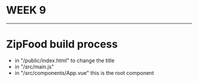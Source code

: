 # WEEK 9

---

# ZipFood build process

- in "/public/index.html" to change the title
- in "/src/main.js"
- in "/src/components/App.vue" this is the root component
